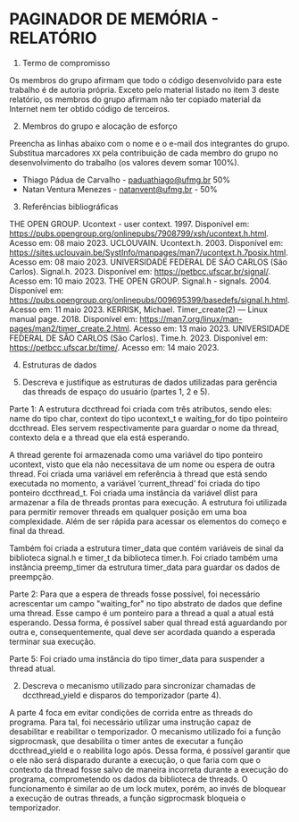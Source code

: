 # PAGINADOR DE MEMÓRIA - RELATÓRIO

1. Termo de compromisso

Os membros do grupo afirmam que todo o código desenvolvido para este
trabalho é de autoria própria.  Exceto pelo material listado no item
3 deste relatório, os membros do grupo afirmam não ter copiado
material da Internet nem ter obtido código de terceiros.

2. Membros do grupo e alocação de esforço

Preencha as linhas abaixo com o nome e o e-mail dos integrantes do
grupo.  Substitua marcadores `XX` pela contribuição de cada membro
do grupo no desenvolvimento do trabalho (os valores devem somar
100%).

  * Thiago Pádua de Carvalho - paduathiago@ufmg.br 50%
  * Natan Ventura Menezes - natanvent@ufmg.br - 50%

3. Referências bibliográficas

THE OPEN GROUP. Ucontext - user context. 1997. Disponível em: https://pubs.opengroup.org/onlinepubs/7908799/xsh/ucontext.h.html. Acesso em: 08 maio 2023.
UCLOUVAIN. Ucontext.h. 2003. Disponível em: https://sites.uclouvain.be/SystInfo/manpages/man7/ucontext.h.7posix.html. Acesso em: 08 maio 2023.
UNIVERSIDADE FEDERAL DE SÃO CARLOS (São Carlos). Signal.h. 2023. Disponível em: https://petbcc.ufscar.br/signal/. Acesso em: 10 maio 2023.
THE OPEN GROUP. Signal.h - signals. 2004. Disponível em: https://pubs.opengroup.org/onlinepubs/009695399/basedefs/signal.h.html. Acesso em: 11 maio 2023.
KERRISK, Michael. Timer_create(2) — Linux manual page. 2018. Disponível em: https://man7.org/linux/man-pages/man2/timer_create.2.html. Acesso em: 13 maio 2023.
UNIVERSIDADE FEDERAL DE SÃO CARLOS (São Carlos). Time.h. 2023. Disponível em: https://petbcc.ufscar.br/time/. Acesso em: 14 maio 2023.

4. Estruturas de dados

  1. Descreva e justifique as estruturas de dados utilizadas para
 	gerência das threads de espaço do usuário (partes 1, 2 e 5).

Parte 1:
A estrutura dccthread foi criada com três atributos, sendo eles: name do tipo char, context do tipo ucontext_t e waiting_for do tipo pointeiro dccthread. Eles servem respectivamente para guardar o nome da thread, contexto dela e a thread que ela está esperando.

A thread gerente foi armazenada como uma variável do tipo ponteiro ucontext, visto que ela não necessitava de um nome ou espera de outra thread.
Foi criada uma variável em referência à thread que está sendo executada no momento, a variável ‘current_thread’ foi criada do tipo ponteiro dccthread_t.
Foi criada uma instância da variável dlist para armazenar a fila de threads prontas para execução. A estrutura foi utilizada para permitir remover threads em qualquer posição em uma boa complexidade. Além de ser rápida para acessar os elementos do começo e final da thread.

Também foi criada a estrutura timer_data que contém variáveis de sinal da biblioteca signal.h e timer_t da biblioteca timer.h.
Foi criado também uma instância preemp_timer da estrutura timer_data para guardar os dados de preempção.

Parte 2:
Para que a espera de threads fosse possível, foi necessário acrescentar um campo "waiting_for" no tipo abstrato de dados que define uma thread. Esse campo é um ponteiro para a thread a qual a atual está esperando. Dessa forma, é possível saber qual thread está aguardando por outra e, consequentemente, qual deve ser acordada quando a esperada terminar sua execução.

Parte 5:
Foi criado uma instância do tipo timer_data para suspender a thread atual. 

2. Descreva o mecanismo utilizado para sincronizar chamadas de dccthread_yield e disparos do temporizador (parte 4).

A parte 4 foca em evitar condições de corrida entre as threads do programa. Para tal, foi necessário utilizar uma instrução capaz de desabilitar e reabilitar o temporizador. O mecanismo utilizado foi a função sigprocmask, que desabilita o timer antes de executar a função dccthread_yield e o reabilita logo após. Dessa forma, é possível garantir que o ele não será disparado durante a execução, o que faria com que o contexto da thread fosse salvo de maneira incorreta durante a execução do programa, comprometendo os dados da biblioteca de threads. O funcionamento é similar ao de um lock mutex, porém, ao invés de bloquear a execução de outras threads, a função sigprocmask bloqueia o temporizador.

